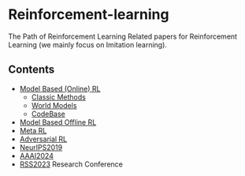 # Reinforcement-learning
The Path of Reinforcement Learning
Related papers for Reinforcement Learning (we mainly focus on Imitation learning).
## Contents 
* [Model Based (Online) RL](#Model-Based-Online)
    - [Classic Methods](#model-based-classic)
    - [World Models](#dreamer)
    - [CodeBase](#model-based-code)
* [Model Based Offline RL](#Model-Based-Offline)
* [Meta RL](#Meta-RL)
* [Adversarial RL](#Adversarial-RL)
* [NeurIPS2019](#NeurIPS2019)
* [AAAI2024](#AAAI2024)
* [RSS2023](#RSS2023)
Research
Conference
